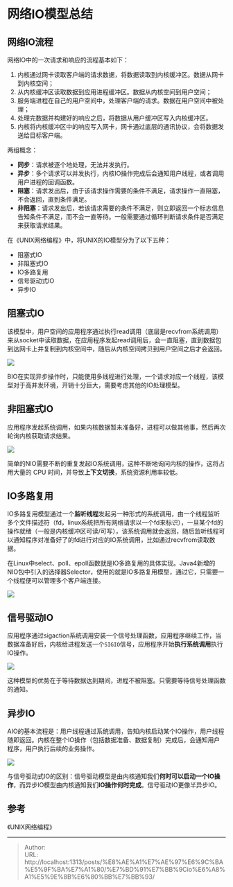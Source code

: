 # 网络IO模型总结






## 网络IO流程



网络IO中的一次请求和响应的流程基本如下：



1. 内核通过网卡读取客户端的请求数据，将数据读取到内核缓冲区。数据从网卡到内核空间；
2. 从内核缓冲区读取数据到应用进程缓冲区。数据从内核空间到用户空间；
3. 服务端进程在自己的用户空间中，处理客户端的请求。数据在用户空间中被处理；
4. 处理完数据并构建好的响应之后，将数据从用户缓冲区写入内核缓冲区。
5. 内核将内核缓冲区中的响应写入网卡，网卡通过底层的通讯协议，会将数据发送给目标客户端。



两组概念：

- **同步**：请求被逐个地处理，无法并发执行。
- **异步**：多个请求可以并发执行，内核IO操作完成后会通知用户线程，或者调用用户进程的回调函数。
- **阻塞**：请求发出后，由于该请求操作需要的条件不满足，请求操作一直阻塞，不会返回，直到条件满足。
- **非阻塞**：请求发出后，若该请求需要的条件不满足，则立即返回一个标志信息告知条件不满足，而不会一直等待。一般需要通过循环判断请求条件是否满足来获取请求结果。



在《UNIX网络编程》中，将UNIX的IO模型分为了以下五种：

- 阻塞式IO
- 非阻塞式IO
- IO多路复用
- 信号驱动式IO
- 异步IO





## 阻塞式IO

该模型中，用户空间的应用程序通过执行read调用（底层是recvfrom系统调用）来从socket中读取数据，在应用程序发起read调用后，会一直阻塞，直到数据包到达网卡上并复制到内核空间中，随后从内核空间拷贝到用户空间之后才会返回。

![](https://blog-1251613845.cos.ap-shanghai.myqcloud.com/network-io/blocking-io.jpg)

BIO在实现异步操作时，只能使用多线程进行处理，一个请求对应一个线程，该模型对于高并发环境，开销十分巨大，需要考虑其他的IO处理模型。



## 非阻塞式IO

应用程序发起系统调用，如果内核数据暂未准备好，进程可以做其他事，然后再次轮询内核获取请求结果。

![](https://blog-1251613845.cos.ap-shanghai.myqcloud.com/network-io/nonblocking-io.jpg)

简单的NIO需要不断的重复发起IO系统调用，这种不断地询问内核的操作，这将占用大量的 CPU 时间，并导致**上下文切换**，系统资源利用率较低。



## IO多路复用

IO多路复用模型通过一个**监听线程**发起另一种形式的系统调用，由一个线程监听多个文件描述符（fd，linux系统把所有网络请求以一个fd来标识），一旦某个fd的操作就绪（一般是内核缓冲区可读/可写），该系统调用就会返回，随后监听线程可以通知程序对准备好了的fd进行对应的IO系统调用，比如通过recvfrom读取数据。

在Linux中select、poll、epoll函数就是IO多路复用的具体实现。Java4新增的NIO包中引入的选择器Selector，使用的就是IO多路复用模型，通过它，只需要一个线程便可以管理多个客户端连接。

![](https://blog-1251613845.cos.ap-shanghai.myqcloud.com/network-io/multiplexing.jpg)



## 信号驱动IO



应用程序通过sigaction系统调用安装一个信号处理函数，应用程序继续工作，当数据准备好后，内核给进程发送一个`SIGIO`信号，应用程序开始**执行系统调用**执行IO操作。

![](https://blog-1251613845.cos.ap-shanghai.myqcloud.com/network-io/signal-io.jpg)

这种模型的优势在于等待数据达到期间，进程不被阻塞。只需要等待信号处理函数的通知。





## 异步IO

AIO的基本流程是：用户线程通过系统调用，告知内核启动某个IO操作，用户线程随即返回。内核在整个IO操作（包括数据准备、数据复制）完成后，会通知用户程序，用户执行后续的业务操作。

![](https://blog-1251613845.cos.ap-shanghai.myqcloud.com/network-io/aio.jpg)

与信号驱动式IO的区别：信号驱动模型是由内核通知我们**何时可以启动一个IO操作**，而异步IO模型由内核通知我们**IO操作何时完成**。信号驱动IO更像半异步IO。



## 参考

《UNIX网络编程》

---

> Author:   
> URL: http://localhost:1313/posts/%E8%AE%A1%E7%AE%97%E6%9C%BA%E5%9F%BA%E7%A1%80/%E7%BD%91%E7%BB%9Cio%E6%A8%A1%E5%9E%8B%E6%80%BB%E7%BB%93/  

